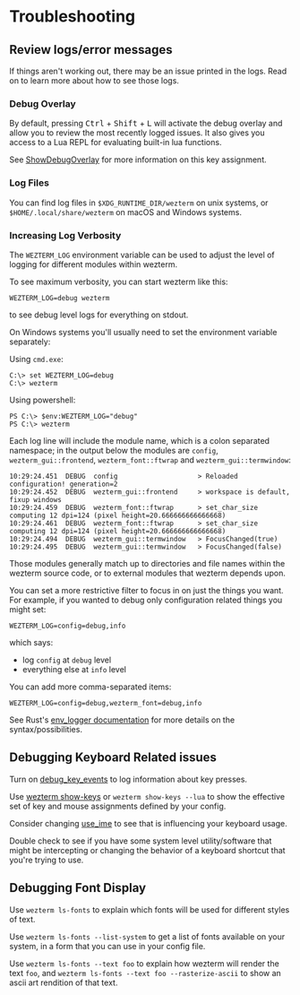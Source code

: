 # Troubleshooting

## Review logs/error messages

If things aren't working out, there may be an issue printed in the logs.
Read on to learn more about how to see those logs.

### Debug Overlay

By default, pressing <kbd>Ctrl</kbd> + <kbd>Shift</kbd> + <kbd>L</kbd> will activate
the debug overlay and allow you to review the most recently logged issues.
It also gives you access to a Lua REPL for evaluating built-in lua functions.

See [ShowDebugOverlay](config/lua/keyassignment/ShowDebugOverlay.md) for more
information on this key assignment.

### Log Files

You can find log files in `$XDG_RUNTIME_DIR/wezterm` on unix systems,
or `$HOME/.local/share/wezterm` on macOS and Windows systems.

### Increasing Log Verbosity

The `WEZTERM_LOG` environment variable can be used to adjust the level
of logging for different modules within wezterm.

To see maximum verbosity, you can start wezterm like this:

```
WEZTERM_LOG=debug wezterm
```

to see debug level logs for everything on stdout.

On Windows systems you'll usually need to set the environment variable separately:

Using `cmd.exe`:

```
C:\> set WEZTERM_LOG=debug
C:\> wezterm
```

Using powershell:

```
PS C:\> $env:WEZTERM_LOG="debug"
PS C:\> wezterm
```

Each log line will include the module name, which is a colon separated
namespace; in the output below the modules are `config`,
`wezterm_gui::frontend`, `wezterm_font::ftwrap` and `wezterm_gui::termwindow`:

```
10:29:24.451  DEBUG  config                    > Reloaded configuration! generation=2
10:29:24.452  DEBUG  wezterm_gui::frontend     > workspace is default, fixup windows
10:29:24.459  DEBUG  wezterm_font::ftwrap      > set_char_size computing 12 dpi=124 (pixel height=20.666666666666668)
10:29:24.461  DEBUG  wezterm_font::ftwrap      > set_char_size computing 12 dpi=124 (pixel height=20.666666666666668)
10:29:24.494  DEBUG  wezterm_gui::termwindow   > FocusChanged(true)
10:29:24.495  DEBUG  wezterm_gui::termwindow   > FocusChanged(false)
```

Those modules generally match up to directories and file names within the
wezterm source code, or to external modules that wezterm depends upon.

You can set a more restrictive filter to focus in on just the things you want.
For example, if you wanted to debug only configuration related things you might
set:

```
WEZTERM_LOG=config=debug,info
```

which says:

* log `config` at `debug` level
* everything else at `info` level

You can add more comma-separated items:

```
WEZTERM_LOG=config=debug,wezterm_font=debug,info
```

See Rust's [env_logger
documentation](https://docs.rs/env_logger/latest/env_logger/#enabling-logging)
for more details on the syntax/possibilities.

## Debugging Keyboard Related issues

Turn on [debug_key_events](config/lua/config/debug_key_events.md) to log
information about key presses.

Use [wezterm show-keys](cli/show-keys.md) or `wezterm show-keys --lua` to show
the effective set of key and mouse assignments defined by your config.

Consider changing [use_ime](config/lua/config/use_ime.md) to see that is
influencing your keyboard usage.

Double check to see if you have some system level utility/software that might
be intercepting or changing the behavior of a keyboard shortcut that you're
trying to use.

## Debugging Font Display

Use `wezterm ls-fonts` to explain which fonts will be used for different styles
of text.

Use `wezterm ls-fonts --list-system` to get a list of fonts available on your
system, in a form that you can use in your config file.

Use `wezterm ls-fonts --text foo` to explain how wezterm will render the text
`foo`, and `wezterm ls-fonts --text foo --rasterize-ascii` to show an ascii art
rendition of that text.

